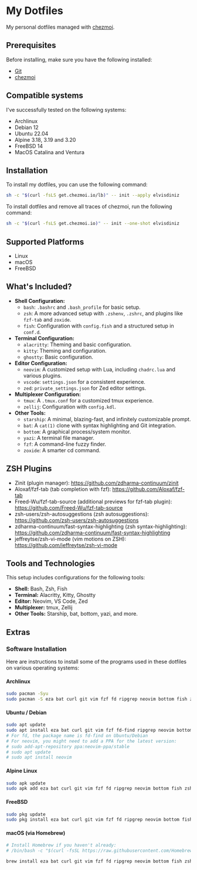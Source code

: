 # My Dotfiles

My personal dotfiles managed with [chezmoi](https://chezmoi.io).

## Prerequisites

Before installing, make sure you have the following installed:

- [Git](https://git-scm.com/)
- [chezmoi](https://chezmoi.io/install/)

## Compatible systems

I've successfully tested on the following systems:

- Archlinux
- Debian 12
- Ubuntu 22.04
- Alpine 3.18, 3.19 and 3.20
- FreeBSD 14
- MacOS Catalina and Ventura

## Installation

To install my dotfiles, you can use the following command:

```bash
sh -c "$(curl -fsLS get.chezmoi.io/lb)" -- init --apply elvisdiniz
```

To install dotfiles and remove all traces of chezmoi, run the following command:

```bash
sh -c "$(curl -fsLS get.chezmoi.io)" -- init --one-shot elvisdiniz
```

## Supported Platforms

- Linux
- macOS
- FreeBSD

## What's Included?

- **Shell Configuration:**
  - `bash`: `.bashrc` and `.bash_profile` for basic setup.
  - `zsh`: A more advanced setup with `.zshenv`, `.zshrc`, and plugins like `fzf-tab` and `zoxide`.
  - `fish`: Configuration with `config.fish` and a structured setup in `conf.d`.
- **Terminal Configuration:**
  - `alacritty`: Theming and basic configuration.
  - `kitty`: Theming and configuration.
  - `ghostty`: Basic configuration.
- **Editor Configuration:**
  - `neovim`: A customized setup with Lua, including `chadrc.lua` and various plugins.
  - `vscode`: `settings.json` for a consistent experience.
  - `zed`: `private_settings.json` for Zed editor settings.
- **Multiplexer Configuration:**
  - `tmux`: A `.tmux.conf` for a customized tmux experience.
  - `zellij`: Configuration with `config.kdl`.
- **Other Tools:**
  - `starship`: A minimal, blazing-fast, and infinitely customizable prompt.
  - `bat`: A `cat(1)` clone with syntax highlighting and Git integration.
  - `bottom`: A graphical process/system monitor.
  - `yazi`: A terminal file manager.
  - `fzf`: A command-line fuzzy finder.
  - `zoxide`: A smarter cd command.

## ZSH Plugins

- Zinit (plugin manager): <https://github.com/zdharma-continuum/zinit>
- Aloxaf/fzf-tab (tab completion with fzf): <https://github.com/Aloxaf/fzf-tab>
- Freed-Wu/fzf-tab-source (additional previews for fzf-tab plugin): <https://github.com/Freed-Wu/fzf-tab-source>
- zsh-users/zsh-autosuggestions (zsh autosuggestions): <https://github.com/zsh-users/zsh-autosuggestions>
- zdharma-continuum/fast-syntax-highlighting (zsh syntax-highlighting): <https://github.com/zdharma-continuum/fast-syntax-highlighting>
- jeffreytse/zsh-vi-mode (vim motions on ZSH): <https://github.com/jeffreytse/zsh-vi-mode>

## Tools and Technologies

This setup includes configurations for the following tools:

- **Shell:** Bash, Zsh, Fish
- **Terminal:** Alacritty, Kitty, Ghostty
- **Editor:** Neovim, VS Code, Zed
- **Multiplexer:** tmux, Zellij
- **Other Tools:** Starship, bat, bottom, yazi, and more.

## Extras

### Software Installation

Here are instructions to install some of the programs used in these dotfiles on various operating systems:

#### Archlinux

```bash
sudo pacman -Syu
sudo pacman -S eza bat curl git vim fzf fd ripgrep neovim bottom fish zsh
```

#### Ubuntu / Debian

```bash
sudo apt update
sudo apt install eza bat curl git vim fzf fd-find ripgrep neovim bottom fish zsh
# For fd, the package name is fd-find on Ubuntu/Debian
# For neovim, you might need to add a PPA for the latest version:
# sudo add-apt-repository ppa:neovim-ppa/stable
# sudo apt update
# sudo apt install neovim
```

#### Alpine Linux

```bash
sudo apk update
sudo apk add eza bat curl git vim fzf fd ripgrep neovim bottom fish zsh
```

#### FreeBSD

```bash
sudo pkg update
sudo pkg install eza bat curl git vim fzf fd ripgrep neovim bottom fish zsh
```

#### macOS (via Homebrew)

```bash
# Install Homebrew if you haven't already:
# /bin/bash -c "$(curl -fsSL https://raw.githubusercontent.com/Homebrew/install/HEAD/install.sh)"

brew install eza bat curl git vim fzf fd ripgrep neovim bottom fish zsh
```
